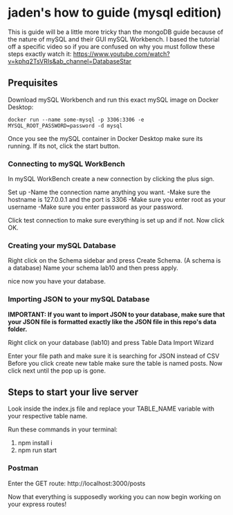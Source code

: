 # jaden's how to guide (mysql edition)

This is guide will be a little more tricky than the mongoDB guide because of the nature of mySQL and their GUI mySQL Workbench. 
I based the tutorial off a specific video so if you are confused on why you must follow these steps exactly watch it: https://www.youtube.com/watch?v=kphq2TsVRIs&ab_channel=DatabaseStar


## Prequisites  
Download mySQL Workbench and run this exact mySQL image on Docker Desktop:

```
docker run --name some-mysql -p 3306:3306 -e MYSQL_ROOT_PASSWORD=password -d mysql
```

Once you see the mySQL container in Docker Desktop make sure its running. If its not, click the start button. 

### Connecting to mySQL WorkBench  

In mySQL WorkBench create a new connection by clicking the plus sign.

Set up
-Name the connection name anything you want.
-Make sure the hostname is 127.0.0.1 and the port is 3306
-Make sure you enter root as your username
-Make sure you enter password as your password.

Click test connection to make sure everything is set up and if not. 
Now click OK.

### Creating your mySQL Database

Right click on the Schema sidebar and press Create Schema. (A schema is a database)
Name your schema lab10 and then press apply.

nice now you have your database.

### Importing JSON to your mySQL Database

**IMPORTANT: If you want to import JSON to your database, make sure that your JSON file is formatted exactly like the JSON file in this repo's data folder.**

Right click on your database (lab10) and press Table Data Import Wizard

Enter your file path and make sure it is searching for JSON instead of CSV
Before you click create new table make sure the table is named posts.
Now click next until the pop up is gone.


## Steps to start your live server  
Look inside the index.js file and replace your TABLE_NAME variable with your respective table name.

Run these commands in your terminal:
1. npm install i
2. npm run start

### Postman
Enter the GET route: http://localhost:3000/posts

Now that everything is supposedly working you can now begin working on your express routes!